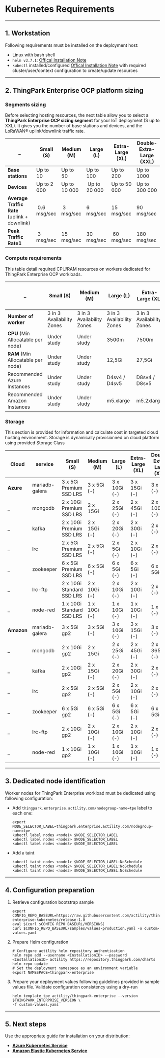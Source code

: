 # Kubernetes Requirements
---
## 1. Workstation
Following requirements must be installed on the deployment host:
- Linux with bash shell
- `helm v3.7.1`: [Offical Installation Note](https://helm.sh/docs/intro/install/)
- `kubectl` installed/configured [Offical Installation Note](https://kubernetes.io/docs/tasks/tools/install-kubectl-linux/) with required cluster/user/context configuration to create/update resources
---
## 2. ThingPark Enterprise OCP platform sizing

### Segments sizing 
Before selecting hosting resources, the next table allow you to select a **ThingPark Enterprise OCP sizing segment** for your IoT deployment (S up to XXL). It gives you the number of base stations and devices, and the LoRaWAN® uplink/downlink traffic rate.

 _  | Small (S)	| Medium (M) | Large (L) | Extra-Large (XL)	| Double-Extra-Large (XXL)
---|---|---|---|---|---
**Base stations**	|	Up to 10 | Up to 50 | Up to 100	| Up to 200	| Up to 1000
**Devices** | Up to 2 000	| Up to 10 000 | Up to 20 000	| Up to 50 000 | Up to 300 000
**Average Traffic Rate** (uplink + downlink) | 0.6 msg/sec | 3 msg/sec| 6 msg/sec	| 15 msg/sec| 90 msg/sec
**Peak Traffic Rate1** | 3 msg/sec | 15 msg/sec	| 30 msg/sec | 60 msg/sec	| 180 msg/sec

### Compute requirements
This table detail required CPU/RAM resources on workers dedicated for ThingPark Enterprise OCP workloads.

 _  | Small (S)	| Medium (M) | Large (L) | Extra-Large (XL)	| Double-Extra-Large (XXL)
---|---|---|---|---|---
**Number of worker** | 3 in 3 Availability Zones | 3 in 3 Availability Zones | 3 in 3 Availability Zones | 3 in 3 Availability Zones | 3 in 3 Availability Zones
**CPU** (Min Allocatable per node)| Under study |Under study|3500m|7500m|31500m
**RAM** (Min Allocatable per node)| Under study |Under study|12,5Gi|27,5Gi|118Gi
Recommended Azure Instances| Under study|Under study| D4sv4 / D4sv5 | D8sv4 / D8sv5 | D32sv4 / D32sv5 
Recommended Amazon Instances|Under study|Under study|m5.xlarge|m5.2xlarge|m5.8xlarge|


### Storage
This section is provided for information and calculate cost in targeted cloud hosting environment. Storage is dynamically provisionned on cloud platform using provided Storage Class

 Cloud  | service |  Small (S)	| Medium (M) | Large (L) | Extra-Large (XL)	| Double-Extra-Large (XXL)
---|---|---|---|---|---|---
 **Azure** | mariadb-galera | 3 x 5Gi Premium SSD LRS	|3 x 5Gi (-)	|3 x 10Gi (-)	| 3 x 15Gi (-)| 3 x 30Gi (-) 
 _ | mongodb | 2 x 10Gi Premium SSD LRS	|2 x 15Gi 	|2  x 25Gi (-)	| 2 x 45Gi (-)| 2 x 1000Gi (-)
 _ | kafka | 2 x 10Gi Premium SSD LRS	|2 x 15Gi (-)	|2  x 20Gi (-)	| 2 x 30Gi (-)| 2 x 40Gi (-)
 _ | lrc | 2 x 5Gi Premium SSD LRS	|2 x 5Gi (-)	|2  x 5Gi (-)	| 2 x 10Gi (-)| 2 x 15Gi (-)
 _ | zookeeper | 6 x 5Gi Premium SSD LRS	|6 x 5Gi (-)	|6 x 5Gi (-)	| 6 x 5Gi (-)| 6 x 5Gi(-)
 _ | lrc-ftp | 2 x 10Gi Standard SSD LRS	|2 x 10Gi (-)	|2  x 10Gi (-)	| 2 x 10Gi (-) | 2 x 10Gi (-)
 _ | node-red | 1 x 10Gi Standard SSD LRS	|1 x 10Gi (-)	|1  x 10Gi (-)	| 1 x 10Gi (-) | 1 x 10Gi (-)
 **Amazon** | mariadb-galera | 3 x 5Gi gp2	|3 x 5Gi (-)	|3 x 10Gi (-)	| 3 x 15Gi (-)| 3 x 30Gi (-) 
 _ | mongodb | 2 x 10Gi  gp2	|2 x 15Gi 	|2  x 25Gi (-)	| 2 x 45Gi (-)| 2 x 365Gi (-)
 _ | kafka | 2 x 10Gi  gp2	|2 x 15Gi (-)	|2  x 20Gi (-)	| 2 x 30Gi (-)| 2 x 40Gi (-)
 _ | lrc | 2 x 5Gi  gp2	|2 x 5Gi (-)	|2  x 5Gi (-)	| 2 x 10Gi (-)| 2 x 15Gi (-)
 _ | zookeeper | 6 x 5Gi  gp2	|6 x 5Gi (-)	|6 x 5Gi (-)	| 6 x 5Gi (-)| 6 x 5Gi(-)
 _ | lrc-ftp | 2 x 10Gi  gp2	|2 x 10Gi (-)	|2  x 10Gi (-)	| 2 x 10Gi (-) | 2 x 10Gi (-)
 _ | node-red | 1 x 10Gi  gp2	|1 x 10Gi (-)	|1  x 10Gi (-)	| 1 x 10Gi (-) | 1 x 10Gi (-)

--- 
## 3. Dedicated node identification

Worker nodes for ThingPark Enterprise workload must be dedicated using following configuration:
- Add  `thingpark.enterprise.actility.com/nodegroup-name=tpe` label to each one:
  ```shell
  export NODE_SELECTOR_LABEL=thingpark.enterprise.actility.com/nodegroup-name=tpe
  kubectl label nodes <node1> $NODE_SELECTOR_LABEL
  kubectl label nodes <node2> $NODE_SELECTOR_LABEL
  kubectl label nodes <node3> $NODE_SELECTOR_LABEL
  ```
- Add a taint
  ```shell
  kubectl taint nodes <node1> $NODE_SELECTOR_LABEL:NoSchedule
  kubectl taint nodes <node2> $NODE_SELECTOR_LABEL:NoSchedule
  kubectl taint nodes <node3> $NODE_SELECTOR_LABEL:NoSchedule
  ```
---
## 4. Configuration preparation
1. Retrieve configuration bootstrap sample
    ```shell 
    export CONFIG_REPO_BASEURL=https://raw.githubusercontent.com/actility/thingpark-enterprise-kubernetes/release-1.0
    eval $(curl $CONFIG_REPO_BASEURL/VERSIONS)
    curl $CONFIG_REPO_BASEURL/samples/values-production.yaml -o custom-values.yaml
    ```

2. Prepare Helm configuration 
    ```shell   
    # Configure actility helm repository authentication
    helm repo add --username <InstallationID> --password <InstallationID> actility https://repository.thingpark.com/charts
    helm repo update
    # Set the deployment namespace as an environment variable
    export NAMESPACE=thingpark-enterprise
    ```
  
3. Prepare your deployment values following guidelines provided in sample values file. Validate configuration consistency using a dry-run
    ```shell 
    helm template tpe actility/thingpark-enterprise --version $THINGPARK_ENTERPRISE_VERSION \
    -f custom-values.yaml
    ```
---
## 5. Next steps
Use the appropriate guide for installation on your distribution:
- [**Azure Kubernetes Service**](./azureKubernetesService.md)
- [**Amazon Elastic Kubernetes Service**](./elasticKubernetesService.md)
